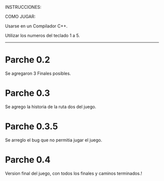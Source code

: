 INSTRUCCIONES:

COMO JUGAR:

Usarse en un Compilador C++.

Utilizar los numeros del teclado 1 a 5.

---------------------------------
Parche 0.2
============
Se agregaron 3 Finales posibles.

Parche 0.3
============
Se agrego la historia de la ruta dos del juego.

Parche 0.3.5
============
Se arreglo el bug que no permitia jugar el juego.

Parche 0.4
============
Version final del juego, con todos los finales y caminos terminados.!
